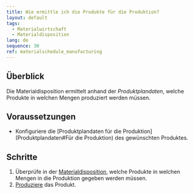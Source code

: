 ```yaml
---
title: Wie ermittle ich die Produkte für die Produktion?
layout: default
tags:
  - Materialwirtschaft
  - Materialdisposition
lang: de
sequence: 30
ref: materialschedule_manufacturing
---
```


## Überblick
Die Materialdisposition ermittelt anhand der *Produktplandaten*, welche Produkte in welchen Mengen produziert werden müssen.

## Voraussetzungen
- Konfiguriere die [Produktplandaten für die Produktion](Produktplandaten#Für die Produktion) des gewünschten Produktes.

## Schritte
1. Überprüfe in der [Materialdisposition](Menu), welche Produkte in welchen Mengen in die Produktion gegeben werden müssen.
1. [Produziere](ProduktionFertigstellung) das Produkt.
